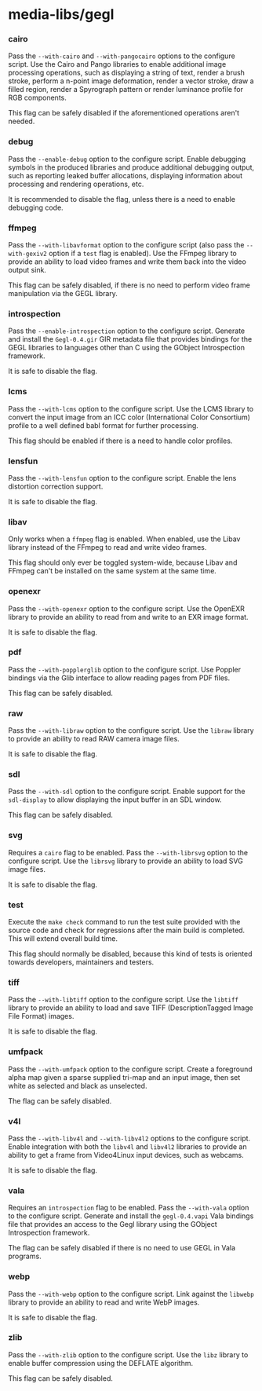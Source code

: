 # media-libs/gegl

### cairo
Pass the `--with-cairo` and `--with-pangocairo` options to the configure script. Use the Cairo and Pango libraries to enable additional image processing operations, such as displaying a string of text, render a brush stroke, perform a n-point image deformation, render a vector stroke, draw a filled region, render a Spyrograph pattern or render luminance profile for RGB components.

This flag can be safely disabled if the aforementioned operations aren't needed.

### debug
Pass the `--enable-debug` option to the configure script. Enable debugging symbols in the produced libraries and produce additional debugging output, such as reporting leaked buffer allocations, displaying information about processing and rendering operations, etc.

It is recommended to disable the flag, unless there is a need to enable debugging code.

### ffmpeg
Pass the `--with-libavformat` option to the configure script (also pass the `--with-gexiv2` option if a `test` flag is enabled). Use the FFmpeg library to provide an ability to load video frames and write them back into the video output sink.

This flag can be safely disabled, if there is no need to perform video frame manipulation via the GEGL library.

### introspection
Pass the `--enable-introspection` option to the configure script. Generate and install the `Gegl-0.4.gir` GIR metadata file that provides bindings for the GEGL libraries to languages other than C using the GObject Introspection framework.

It is safe to disable the flag.

### lcms
Pass the `--with-lcms` option to the configure script. Use the LCMS library to convert the input image from an ICC color (International Color Consortium) profile to a well defined babl format for further processing.

This flag should be enabled if there is a need to handle color profiles.

### lensfun
Pass the `--with-lensfun` option to the configure script. Enable the lens distortion correction support.

It is safe to disable the flag.

### libav
Only works when a `ffmpeg` flag is enabled. When enabled, use the Libav library instead of the FFmpeg to read and write video frames.

This flag should only ever be toggled system-wide, because Libav and FFmpeg can't be installed on the same system at the same time.

### openexr
Pass the `--with-openexr` option to the configure script. Use the OpenEXR library to provide an ability to read from and write to an EXR image format.

It is safe to disable the flag.

### pdf
Pass the `--with-popplerglib` option to the configure script. Use Poppler bindings via the Glib interface to allow reading pages from PDF files.

This flag can be safely disabled.

### raw
Pass the `--with-libraw` option to the configure script. Use the `libraw` library to provide an ability to read RAW camera image files.

It is safe to disable the flag.

### sdl
Pass the `--with-sdl` option to the configure script. Enable support for the `sdl-display` to allow displaying the input buffer in an SDL window.

This flag can be safely disabled.

### svg
Requires a `cairo` flag to be enabled. Pass the `--with-librsvg` option to the configure script. Use the `librsvg` library to provide an ability to load SVG image files.

It is safe to disable the flag.

### test
Execute the `make check` command to run the test suite provided with the source code and check for regressions after the main build is completed. This will extend overall build time.

This flag should normally be disabled, because this kind of tests is oriented towards developers, maintainers and testers.

### tiff
Pass the `--with-libtiff` option to the configure script. Use the `libtiff` library to provide an ability to load and save TIFF (DescriptionTagged Image File Format) images.

It is safe to disable the flag.

### umfpack
Pass the `--with-umfpack` option to the configure script. Create a foreground alpha map given a sparse supplied tri-map and an input image, then set white as selected and black as unselected.

The flag can be safely disabled.

### v4l
Pass the `--with-libv4l` and `--with-libv4l2` options to the configure script. Enable integration with both the `libv4l` and `libv4l2` libraries to provide an ability to get a frame from Video4Linux input devices, such as webcams.

It is safe to disable the flag.

### vala
Requires an `introspection` flag to be enabled. Pass the `--with-vala` option to the configure script. Generate and install the `gegl-0.4.vapi` Vala bindings file that provides an access to the Gegl library using the GObject Introspection framework.

The flag can be safely disabled if there is no need to use GEGL in Vala programs.

### webp
Pass the `--with-webp` option to the configure script. Link against the `libwebp` library to provide an ability to read and write WebP images.

It is safe to disable the flag.

### zlib
Pass the `--with-zlib` option to the configure script. Use the `libz` library to enable buffer compression using the DEFLATE algorithm.

This flag can be safely disabled.
